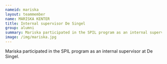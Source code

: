 ```yaml
---
nameid: mariska
layout: teammember
name: MARISKA KENTER
title: Internal supervisor De Singel
group: alumni
summary: Mariska participated in the SPIL program as an internal supervisor at De Singel
image: /img/mariska.jpg
---
```


Mariska participated in the SPIL program as an internal supervisor at De Singel.

